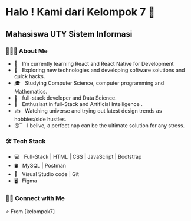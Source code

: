<h1> Halo ! Kami dari Kelompok 7 👋 </h1>
<h2> Mahasiswa UTY Sistem Informasi </h2>
<h3> 👨🏻‍💻 About Me </h3>

- 🔭 &nbsp; I’m currently learning React and React Native for Development
- 🤔 &nbsp; Exploring new technologies and developing software solutions and quick hacks.
- 🎓 &nbsp; Studying Computer Science, computer programming and Mathematics.
- 💼 &nbsp; full-stack developer and Data Science.
- 🌱 &nbsp; Enthusiast in full-Stack and Artificial Intelligence .
- ✍️ &nbsp; Watching universe and trying out latest design trends as hobbies/side hustles.
- 😴 &nbsp; I belive, a perfect nap can be the ultimate solution for any stress. 

<h3>🛠 Tech Stack</h3>

- 💻 &nbsp; Full-Stack | HTML | CSS | JavaScript | Bootstrap 
- 🛢 &nbsp; MySQL | Postman
- 🔧 &nbsp; Visual Studio code  | Git
- 🖥 &nbsp; Figma

<h3> 🤝🏻 Connect with Me </h3>

⭐️ From [kelompok7]
